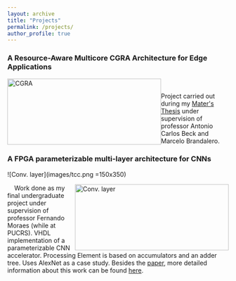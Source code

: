 ```yaml
---
layout: archive
title: "Projects"
permalink: /projects/
author_profile: true
---
```


### A Resource-Aware Multicore CGRA Architecture for Edge Applications

<img src=https://gkorol.github.io/images/mestrado.png alt="CGRA" style="float: left; height: 150px; width:350px;"/> &nbsp;&nbsp;&nbsp;

Project carried out during my [Mater's Thesis](https://www.lume.ufrgs.br/handle/10183/213181) under supervision of professor Antonio Carlos Beck and Marcelo Brandalero. 


### A FPGA parameterizable multi-layer architecture for CNNs

![Conv. layer](images/tcc.png =150x350)

<img src=https://gkorol.github.io/images/tcc.png alt="Conv. layer" style="float: right; height: 150px; width:350px;"/> &nbsp;&nbsp;&nbsp; Work done as my final undergraduate project under supervision of professor Fernando Moraes (while at PUCRS). VHDL implementation of a parameterizable CNN accelerator. Processing Element is based on accumulators and an adder tree. Uses AlexNet as a case study. Besides the [paper](https://ieeexplore.ieee.org/abstract/document/8862024), more detailed information about this work can be found [here](https://www.inf.pucrs.br/moraes/docs/tcc/tcc_korol.pdf).



